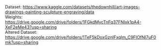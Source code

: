 Dataset: https://www.kaggle.com/datasets/thedownhill/art-images-drawings-painting-sculpture-engraving/data <br />
Weights: https://drive.google.com/drive/folders/1FGkdMycTnFq37FNIxk1pA4-XeF2eMe43?usp=sharing <br />
Altered Dataset: https://drive.google.com/drive/folders/1TeF5kDoxGznIFxqIm_C9FIOfNI7uF0mk?usp=sharing
